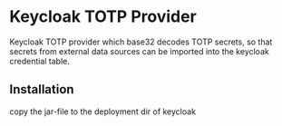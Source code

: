 # Keycloak TOTP Provider

Keycloak TOTP provider which base32 decodes TOTP secrets, so that 
secrets from external data sources can be imported into the keycloak 
credential table.


## Installation
copy the jar-file to the deployment dir of keycloak
